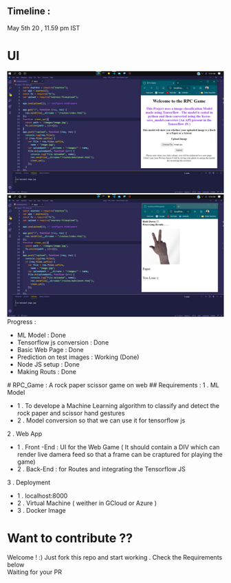 ## Timeline : 
May 5th 20 , 11.59 pm IST
<div>
  <h1> UI </h1>
  <img src="Result/Result!.png"
  <br>
  <img src="Result/Result2.png"
</div>
</h1>Progress : </h1>
<ul>
  <li>ML Model : Done</li>
  <li>Tensorflow js conversion : Done</li>
  <li>Basic Web Page : Done</li>
  <li>Prediction on test images : Working (Done)</li>
  <li>Node JS setup : Done</li>
  <li>Making Routs : Done</li>
  </ul>
# RPC_Game :
A rock paper scissor game on web
## Requirements :
1 . ML Model
<ul>
  <li>1 . To develope a Machine Learning algorithm to classify and detect the rock paper and scissor hand gestures</li>
  <li>2 . Model conversion so that we can use it for tensorflow js </li>
</ul>
2 . Web App
<ul>
  <li>1 . Front -End :  UI for the Web Game ( It should contain a DIV which can render live damera feed so that a frame can be craptured for playing the game) </li>
  <li>2 . Back-End : for Routes and integrating the Tensorflow JS </li>
</ul>
3 . Deployment
<ul>
  <li>1 . localhost:8000 </li>
  <li>2 . Virtual Machine ( weither in GCloud or Azure )</li>
  <li>3 . Docker Image</li>
</ul>
<h1>Want to contribute ?? </h1>
Welcome ! :)
Just fork this repo and start working . Check the Requirements below <br>
Waiting for your PR
